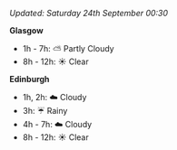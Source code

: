 *Updated: Saturday 24th September 00:30*

**Glasgow**

* 1h - 7h: :partly_sunny: Partly Cloudy
* 8h - 12h: :sunny: Clear

**Edinburgh**

* 1h, 2h: :cloud: Cloudy
* 3h: :umbrella: Rainy
* 4h - 7h: :cloud: Cloudy
* 8h - 12h: :sunny: Clear
